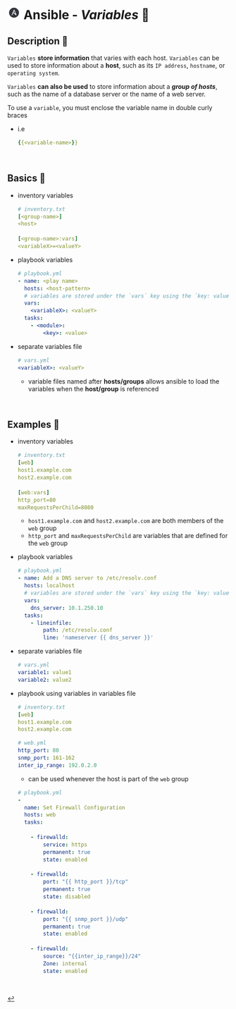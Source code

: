 # <img src="../../assets/img/ansible.png" width="30px"> **Ansible** - ***Variables*** 🔡


## **Description** 👀

`Variables` **store information** that varies with each host. `Variables` can be used to store information about a **host**, such as its `IP address`, `hostname`, or `operating system`. 

`Variables` **can also be used** to store information about a ***group of hosts***, such as the name of a database server or the name of a web server. 


To use a `variable`, you must enclose the variable name in double curly braces 

* i.e
  ```yaml
  {{<variable-name>}}
  ```

<br />

## **Basics** 📝

* inventory variables

    ```yml
    # inventory.txt
    [<group-name>]
    <host>

    [<group-name>:vars]
    <variableX>=<valueY>
    ```

* playbook variables

    ```yml
    # playbook.yml
    - name: <play name> 
      hosts: <host-pattern>
      # variables are stored under the `vars` key using the `key: value` format
      vars:
        <variableX>: <valueY>
      tasks:
        - <module>:
            <key>: <value>
    ```

* separate variables file

    ```yml
    # vars.yml
    <variableX>: <valueY>
    ```

  * variable files named after **hosts/groups** allows ansible to load the variables when the **host/group** is referenced

<br />


## **Examples** 🧩

* inventory variables

    ```yml
    # inventory.txt
    [web]
    host1.example.com
    host2.example.com

    [web:vars]
    http_port=80
    maxRequestsPerChild=8080
    ```

    * `host1.example.com` and `host2.example.com` are both members of the `web` group
    * `http_port` and `maxRequestsPerChild` are variables that are defined for the `web` group

* playbook variables

    ```yml
    # playbook.yml
    - name: Add a DNS server to /etc/resolv.conf 
      hosts: localhost
      # variables are stored under the `vars` key using the `key: value` format
      vars:
        dns_server: 10.1.250.10
      tasks:
        - lineinfile: 
            path: /etc/resolv.conf
            line: 'nameserver {{ dns_server }}'
    ```

* separate variables file

    ```yml
    # vars.yml
    variable1: value1
    variable2: value2
    ```


* playbook using variables in variables file


    ```yml
    # inventory.txt
    [web]
    host1.example.com
    host2.example.com
    ```

    ```yml
    # web.yml
    http_port: 80
    snmp_port: 161-162
    inter_ip_range: 192.0.2.0
    ```

    * can be used whenever the host is part of the `web` group

    ```yml
    # playbook.yml
    -
      name: Set Firewall Configuration
      hosts: web
      tasks:

        - firewalld:
            service: https
            permanent: true
            state: enabled

        - firewalld:
            port: "{{ http_port }}/tcp"
            permanent: true
            state: disabled

        - firewalld:
            port: "{{ snmp_port }}/udp"
            permanent: true
            state: enabled

        - firewalld:
            source: "{{inter_ip_range}}/24"
            Zone: internal
            state: enabled
    ```

<br />

[↩️](../README.md)
